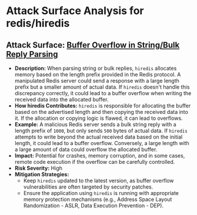 # Attack Surface Analysis for redis/hiredis

## Attack Surface: [Buffer Overflow in String/Bulk Reply Parsing](./attack_surfaces/buffer_overflow_in_stringbulk_reply_parsing.md)

*   **Description:** When parsing string or bulk replies, `hiredis` allocates memory based on the length prefix provided in the Redis protocol. A manipulated Redis server could send a response with a large length prefix but a smaller amount of actual data. If `hiredis` doesn't handle this discrepancy correctly, it could lead to a buffer overflow when writing the received data into the allocated buffer.
*   **How hiredis Contributes:** `hiredis` is responsible for allocating the buffer based on the advertised length and then copying the received data into it. If the allocation or copying logic is flawed, it can lead to overflows.
*   **Example:** A malicious Redis server sends a bulk string reply with a length prefix of `1000`, but only sends `500` bytes of actual data. If `hiredis` attempts to write beyond the actual received data based on the initial length, it could lead to a buffer overflow. Conversely, a large length with a large amount of data could overflow the allocated buffer.
*   **Impact:** Potential for crashes, memory corruption, and in some cases, remote code execution if the overflow can be carefully controlled.
*   **Risk Severity:** High
*   **Mitigation Strategies:**
    *   Keep `hiredis` updated to the latest version, as buffer overflow vulnerabilities are often targeted by security patches.
    *   Ensure the application using `hiredis` is running with appropriate memory protection mechanisms (e.g., Address Space Layout Randomization - ASLR, Data Execution Prevention - DEP).

